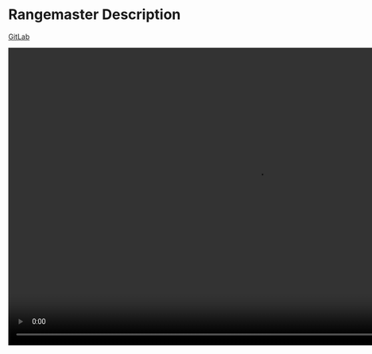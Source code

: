 # Rangemaster Description

<a href='https://gitlab.com/cyberatuc/range-master'>GitLab</a>

<video width='1000' height='600' autoplay>
  <source src="videos/range_master_demo_deploy.mp4" type="video/mp4">
  Your browser does not support the video tag.
</video>
